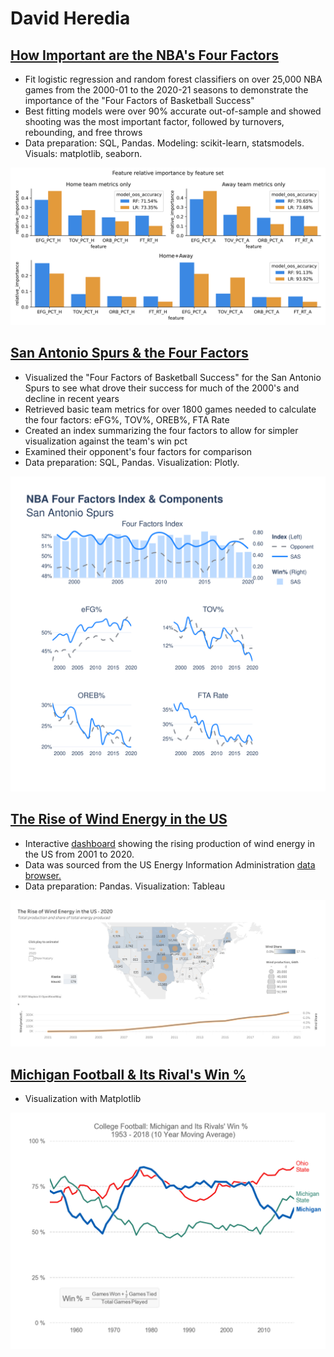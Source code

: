 # David Heredia

## [How Important are the NBA's Four Factors](https://github.com/david-heredia/portfolio-projects/tree/main/nba-factors-weights-analysis)
- Fit logistic regression and random forest classifiers on over 25,000 NBA games from the 2000-01 to the 2020-21 seasons to demonstrate the importance of the "Four Factors of Basketball Success"
- Best fitting models were over 90% accurate out-of-sample and showed shooting was the most important factor, followed by turnovers, rebounding, and free throws
- Data preparation: SQL, Pandas. Modeling: scikit-learn, statsmodels. Visuals: matplotlib, seaborn.

![](/nba-factors-analysis/relimp.svg)

## [San Antonio Spurs & the Four Factors](https://github.com/david-heredia/portfolio-projects/tree/main/nba-four-factors)
- Visualized the "Four Factors of Basketball Success" for the San Antonio Spurs to see what drove their success for much of the 2000's and decline in recent years
- Retrieved basic team metrics for over 1800 games needed to calculate the four factors: eFG%, TOV%, OREB%, FTA Rate
- Created an index summarizing the four factors to allow for simpler visualization against the team's win pct
- Examined their opponent's four factors for comparison
- Data preparation: SQL, Pandas. Visualization: Plotly.

![](/nba-factors-viz/ffindex.svg)

## [The Rise of Wind Energy in the US](https://github.com/david-heredia/portfolio-projects/tree/main/us-wind)
- Interactive [dashboard](https://public.tableau.com/views/USWindProduction/USWindEnergy?:language=en-US&:display_count=n&:origin=viz_share_link) showing the rising production of wind energy in the US from 2001 to 2020.
- Data was sourced from the US Energy Information Administration [data browser.](https://www.eia.gov/electricity/data/browser/)
- Data preparation: Pandas. Visualization: Tableau

![](/us-wind/US-Wind-Energy.png)

## [Michigan Football & Its Rival's Win %](https://github.com/david-heredia/portfolio-projects/tree/main/michigan-football)
- Visualization with Matplotlib

![](/michigan-football/michigan-football-winpct.jpg)
